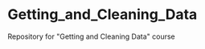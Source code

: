 Getting_and_Cleaning_Data
=========================

Repository for "Getting and Cleaning Data" course
